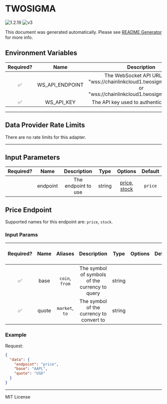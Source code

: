 # TWOSIGMA

![1.2.19](https://img.shields.io/github/package-json/v/smartcontractkit/external-adapters-js?filename=packages/sources/twosigma/package.json) ![v3](https://img.shields.io/badge/framework%20version-v3-blueviolet)

This document was generated automatically. Please see [README Generator](../../scripts#readme-generator) for more info.

## Environment Variables

| Required? |      Name       |                                                     Description                                                      |  Type  | Options |                  Default                  |
| :-------: | :-------------: | :------------------------------------------------------------------------------------------------------------------: | :----: | :-----: | :---------------------------------------: |
|    ✅     | WS_API_ENDPOINT | The WebSocket API URL. Either "wss://chainlinkcloud1.twosigma.com:8765" or "wss://chainlinkcloud1.twosigma.com:8766" | string |         | `wss://chainlinkcloud1.twosigma.com:8765` |
|    ✅     |   WS_API_KEY    |                                      The API key used to authenticate requests                                       | string |         |                                           |

---

## Data Provider Rate Limits

There are no rate limits for this adapter.

---

## Input Parameters

| Required? |   Name   |     Description     |  Type  |                      Options                       | Default |
| :-------: | :------: | :-----------------: | :----: | :------------------------------------------------: | :-----: |
|           | endpoint | The endpoint to use | string | [price](#price-endpoint), [stock](#price-endpoint) | `price` |

## Price Endpoint

Supported names for this endpoint are: `price`, `stock`.

### Input Params

| Required? | Name  |    Aliases     |                  Description                   |  Type  | Options | Default | Depends On | Not Valid With |
| :-------: | :---: | :------------: | :--------------------------------------------: | :----: | :-----: | :-----: | :--------: | :------------: |
|    ✅     | base  | `coin`, `from` | The symbol of symbols of the currency to query | string |         |         |            |                |
|    ✅     | quote | `market`, `to` |    The symbol of the currency to convert to    | string |         |         |            |                |

### Example

Request:

```json
{
  "data": {
    "endpoint": "price",
    "base": "AAPL",
    "quote": "USD"
  }
}
```

---

MIT License
